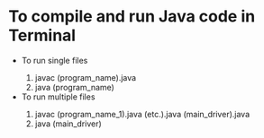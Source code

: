 <h1>To compile and run Java code in Terminal</h1>
<ul>
	<li>To run single files</li>
	<ol>
		<li>javac (program_name).java</li>
		<li>java (program_name)</li>
	</ol>
	<li>To run multiple files</li>
	<ol>
		<li>javac (program_name_1).java (etc.).java (main_driver).java</li>
		<li>java (main_driver)</li>
	</ol>
</ul>

